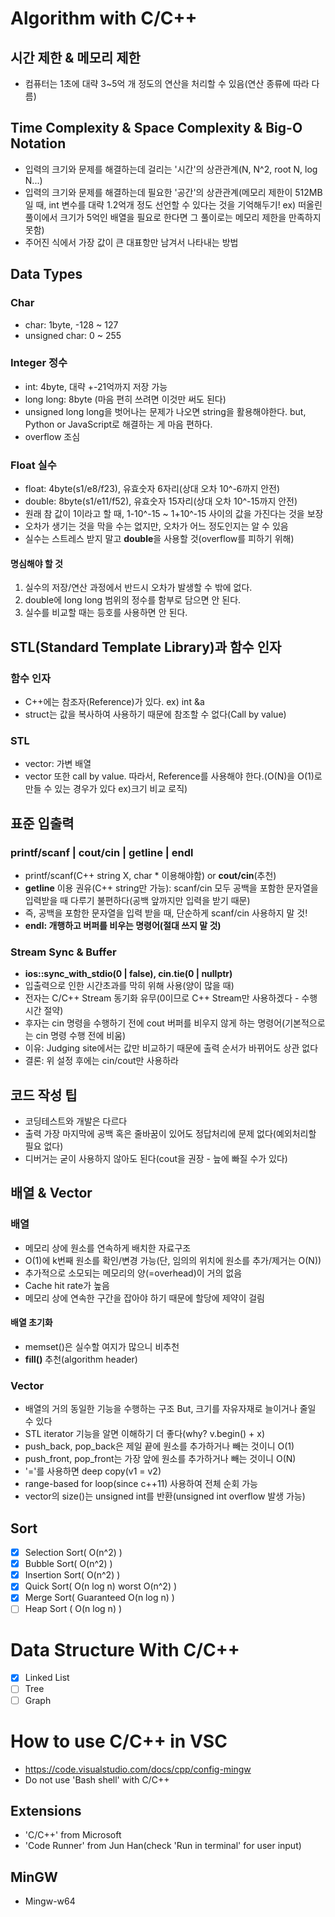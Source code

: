 # Algorithm with C/C++

## 시간 제한 & 메모리 제한

- 컴퓨터는 1초에 대략 3~5억 개 정도의 연산을 처리할 수 있음(연산 종류에 따라 다름)

## Time Complexity & Space Complexity & Big-O Notation

- 입력의 크기와 문제를 해결하는데 걸리는 '시간'의 상관관계(N, N^2, root N, log N...)
- 입력의 크기와 문제를 해결하는데 필요한 '공간'의 상관관계(메모리 제한이 512MB 일 때, int 변수를 대략 1.2억개 정도 선언할 수 있다는 것을 기억해두기! ex) 떠올린 풀이에서 크기가 5억인 배열을 필요로 한다면 그 풀이로는 메모리 제한을 만족하지 못함)
- 주어진 식에서 가장 값이 큰 대표항만 남겨서 나타내는 방법

## Data Types

### Char

- char: 1byte, -128 ~ 127
- unsigned char: 0 ~ 255

### Integer 정수

- int: 4byte, 대략 +-21억까지 저장 가능
- long long: 8byte (마음 편히 쓰려면 이것만 써도 된다)
- unsigned long long을 벗어나는 문제가 나오면 string을 활용해야한다. but, Python or JavaScript로 해결하는 게 마음 편하다.
- overflow 조심

### Float 실수

- float: 4byte(s1/e8/f23), 유효숫자 6자리(상대 오차 10^-6까지 안전)
- double: 8byte(s1/e11/f52), 유효숫자 15자리(상대 오차 10^-15까지 안전)
- 원래 참 값이 1이라고 할 때, 1-10^-15 ~ 1+10^-15 사이의 값을 가진다는 것을 보장
- 오차가 생기는 것을 막을 수는 없지만, 오차가 어느 정도인지는 알 수 있음
- 실수는 스트레스 받지 말고 **double**을 사용할 것(overflow를 피하기 위해)

#### 명심해야 할 것

1. 실수의 저장/연산 과정에서 반드시 오차가 발생할 수 밖에 없다.
2. double에 long long 범위의 정수를 함부로 담으면 안 된다.
3. 실수를 비교할 때는 등호를 사용하면 안 된다.

## STL(Standard Template Library)과 함수 인자

### 함수 인자

- C++에는 참조자(Reference)가 있다. ex) int &a
- struct는 값을 복사하여 사용하기 때문에 참조할 수 없다(Call by value)

### STL

- vector: 가변 배열
- vector 또한 call by value. 따라서, Reference를 사용해야 한다.(O(N)을 O(1)로 만들 수 있는 경우가 있다 ex)크기 비교 로직)

## 표준 입출력

### printf/scanf | cout/cin | getline | endl

- printf/scanf(C++ string X, char * 이용해야함) or **cout/cin**(추천)
- **getline** 이용 권유(C++ string만 가능): scanf/cin 모두 공백을 포함한 문자열을 입력받을 때 다루기 불편하다(공백 앞까지만 입력을 받기 때문) 
- 즉, 공백을 포함한 문자열을 입력 받을 때, 단순하게 scanf/cin 사용하지 말 것!
- **endl: 개행하고 버퍼를 비우는 명령어(절대 쓰지 말 것)**
 
### Stream Sync & Buffer

- **ios::sync_with_stdio(0 | false), cin.tie(0 | nullptr)**
- 입출력으로 인한 시간초과를 막히 위해 사용(양이 많을 때)
- 전자는 C/C++ Stream 동기화 유무(0이므로 C++ Stream만 사용하겠다 - 수행시간 절약)
- 후자는 cin 명령을 수행하기 전에 cout 버퍼를 비우지 않게 하는 명령어(기본적으로는 cin 명령 수행 전에 비움)
- 이유: Judging site에서는 값만 비교하기 때문에 출력 순서가 바뀌어도 상관 없다
- 결론: 위 설정 후에는 cin/cout만 사용하라

## 코드 작성 팁

- 코딩테스트와 개발은 다르다
- 출력 가장 마지막에 공백 혹은 줄바꿈이 있어도 정답처리에 문제 없다(예외처리할 필요 없다)
- 디버거는 굳이 사용하지 않아도 된다(cout을 권장 - 늪에 빠질 수가 있다)

## 배열 & Vector

### 배열

- 메모리 상에 원소를 연속하게 배치한 자료구조
- O(1)에 k번째 원소를 확인/변경 가능(단, 임의의 위치에 원소를 추가/제거는 O(N))
- 추가적으로 소모되는 메모리의 양(=overhead)이 거의 없음
- Cache hit rate가 높음
- 메모리 상에 연속한 구간을 잡아야 하기 때문에 할당에 제약이 걸림

#### 배열 초기화
- memset()은 실수할 여지가 많으니 비추천
- **fill()** 추천(algorithm header)
  
### Vector

- 배열의 거의 동일한 기능을 수행하는 구조 But, 크기를 자유자재로 늘이거나 줄일 수 있다
- STL iterator 기능을 알면 이해하기 더 좋다(why? v.begin() + x)
- push_back, pop_back은 제일 끝에 원소를 추가하거나 빼는 것이니 O(1)
- push_front, pop_front는 가장 앞에 원소를 추가하거나 빼는 것이니 O(N)
- '='를 사용하면 deep copy(v1 = v2)
- range-based for loop(since c++11) 사용하여 전체 순회 가능
- vector의 size()는 unsigned int를 반환(unsigned int overflow 발생 가능)

## Sort

- [x] Selection Sort( O(n^2) )
- [x] Bubble Sort( O(n^2) )
- [x] Insertion Sort( O(n^2) )
- [x] Quick Sort( O(n log n) worst O(n^2) )
- [x] Merge Sort( Guaranteed O(n log n) )
- [ ] Heap Sort ( O(n log n) )

# Data Structure With C/C++

- [x] Linked List
- [ ] Tree
- [ ] Graph

# How to use C/C++ in VSC

- https://code.visualstudio.com/docs/cpp/config-mingw
- Do not use 'Bash shell' with C/C++

## Extensions

- 'C/C++' from Microsoft
- 'Code Runner' from Jun Han(check 'Run in terminal' for user input)

## MinGW

- Mingw-w64
